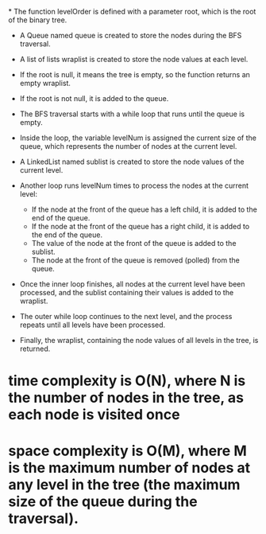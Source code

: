 ​* The function levelOrder is defined with a parameter root, which is the root of the binary tree.
* A Queue<TreeNode> named queue is created to store the nodes during the BFS traversal.
* A list of lists wraplist is created to store the node values at each level.
* If the root is null, it means the tree is empty, so the function returns an empty wraplist.
* If the root is not null, it is added to the queue.
* The BFS traversal starts with a while loop that runs until the queue is empty.
* Inside the loop, the variable levelNum is assigned the current size of the queue, which represents the number of nodes at the current level.
* A LinkedList<Integer> named sublist is created to store the node values of the current level.
* Another loop runs levelNum times to process the nodes at the current level:
  * If the node at the front of the queue has a left child, it is added to the end of the queue.
  * If the node at the front of the queue has a right child, it is added to the end of the queue.
  *  The value of the node at the front of the queue is added to the sublist.
  * The node at the front of the queue is removed (polled) from the queue.
    
* Once the inner loop finishes, all nodes at the current level have been processed, and the sublist containing their values is added to the wraplist.
* The outer while loop continues to the next level, and the process repeats until all levels have been processed.
* Finally, the wraplist, containing the node values of all levels in the tree, is returned.

# time complexity is O(N), where N is the number of nodes in the tree, as each node is visited once
#  space complexity is O(M), where M is the maximum number of nodes at any level in the tree (the maximum size of the queue during the traversal).
